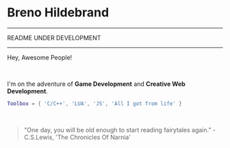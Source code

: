 # Breno Hildebrand

***
README UNDER DEVELOPMENT
***

Hey, Awesome People!

<br/>

I'm on the adventure of  **Game Development** and **Creative Web Development**.

```lua
Toolbox = { 'C/C++', 'LUA', 'JS', 'All I got from life' }
```

</br>

> "One day, you will be old enough to start reading fairytales again." - C.S.Lewis, 'The Chronicles Of Narnia'

